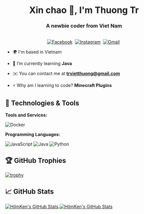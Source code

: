 <h1 align="center">Xin chao 👋, I'm Thuong Tr</h1>
<h3 align="center">A newbie coder from Viet Nam</h3>

<p align="center">
<br>
<a href="https://www.facebook.com/thuongkennnn"><img src="https://img.shields.io/badge/facebook-%231877F2.svg?&style=for-the-badge&logo=facebook&logoColor=white" alt="Facebook" /></a>&nbsp;
<a href="https://instagram.com/vietthg__"><img src="https://img.shields.io/badge/instagram-%23E4405F.svg?&style=for-the-badge&logo=instagram&logoColor=white" alt="Instagram" /></a>&nbsp;
<a href="mailto:trvietthuong@gmail.com?subject=Hola%20Sumanth"><img src="https://img.shields.io/badge/gmail-%23D14836.svg?&style=for-the-badge&logo=gmail&logoColor=white" alt="Gmail"/></a>&nbsp;
<!--<a href="https://kkvanonymous.github.io/"><img alt="Website" src="https://img.shields.io/website?style=for-the-badge&up_message=portfolio&url=https%3A%2F%2Fkkvanonymous.github.io%2F"></a>-->
</p>



- 🌍 I'm based in Vietnam

- 🌱 I’m currently learning **Java**

- ✉️ You can contact me at **trvietthuong@gmail.com**

- ⚡ Why am I learning to code? **Minecraft Plugins**


## 🔧 Technologies & Tools

**Tools and Services:**

![Docker](https://img.shields.io/badge/Tools-Docker-informational?style=flat&logo=docker&logoColor=white&color=6aa6f8)

**Programming Languages:**

![JavaScript](https://img.shields.io/badge/Code-Javascript-informational?style=flat&logo=java&logoColor=white&color=6aa6f8)
![Java](https://img.shields.io/badge/Code-Java-informational?style=flat&logo=java&logoColor=white&color=6aa6f8)
![Python](https://img.shields.io/badge/Code-Python-informational?style=flat&logo=python&logoColor=white&color=6aa6f8)

## 🏆 GitHub Trophies

[![trophy](https://github-profile-trophy.vercel.app/?username=hiiamken&theme=discord&column=7)](https://github.com/ryo-ma/github-profile-trophy)

## &#x1f4c8; GitHub Stats

<a href="https://github.com/hiiamken/hiiamken">
  <img align="center" src="https://github-readme-stats.vercel.app/api/top-langs/?username=hiiamken&&layout=donut&title_color=FAFBE9&text_color=8A8880&icon_color=6aa6f8&bg_color=22272e" alt="HiImKen's GitHub Stats" />
</a>

<a href="https://github.com/hiiamken/hiiamken">
  <img align="center" src="https://github-readme-stats.vercel.app/api?username=hiiamken&show_icons=true&line_height=27&count_private=true&title_color=FAFBE9&text_color=8A8880&icon_color=6aa6f8&bg_color=22272e" alt="HiImKen's GitHub Stats" />
</a> 

